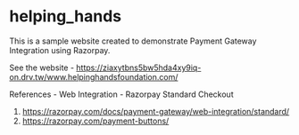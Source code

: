 # helping_hands
This is a sample website created to demonstrate Payment Gateway Integration using Razorpay.

See the website - https://ziaxytbns5bw5hda4xy9iq-on.drv.tw/www.helpinghandsfoundation.com/


References - Web Integration - Razorpay Standard Checkout

1. https://razorpay.com/docs/payment-gateway/web-integration/standard/
2. https://razorpay.com/payment-buttons/
